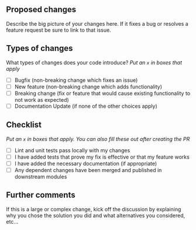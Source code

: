 ## Proposed changes

Describe the big picture of your changes here. If it fixes a bug or resolves a feature request be sure to link to that issue.

## Types of changes

What types of changes does your code introduce?
_Put an `x` in boxes that apply_

- [ ] Bugfix (non-breaking change which fixes an issue)
- [ ] New feature (non-breaking change which adds functionality)
- [ ] Breaking change (fix or feature that would cause existing functionality to not work as expected)
- [ ] Documentation Update (if none of the other choices apply)

## Checklist

_Put an `x` in boxes that apply. You can also fill these out after creating the PR_

- [ ] Lint and unit tests pass locally with my changes
- [ ] I have added tests that prove my fix is effective or that my feature works
- [ ] I have added the necessary documentation (if appropriate)
- [ ] Any dependent changes have been merged and published in downstream modules

## Further comments

If this is a large or complex change, kick off the discussion by explaining why you chose the solution you did and what alternatives you considered, etc...
